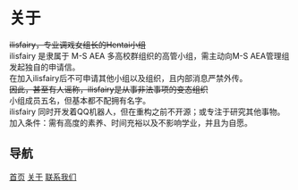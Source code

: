 # 关于
~~ilisfairy，专业调戏女组长的Hentai小组~~<br>
ilisfairy 是隶属于 M-S AEA 多高校群组织的高管小组，需主动向M-S AEA管理组发起独自的申请信。<br>
在加入ilisfairy后不可申请其他小组以及组织，且内部消息严禁外传。<br>
~~因此，甚至有人谣称，ilisfairy是从事非法事项的变态组织~~<br>
小组成员五名，但基本都不配拥有名字。<br>
ilisfairy 同时开发着QQ机器人，但在重构之前不开源；或专注于研究其他事物。<br>
加入条件：需有高度的素养、时间充裕以及不影响学业，并且为自愿。<br>
	
## 导航
[首页](../index.md) 	[关于](../about/index.md)	[联系我们](../about/contact.md)